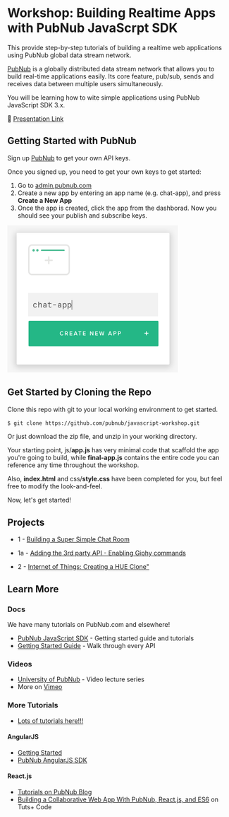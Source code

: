 # Workshop: Building Realtime Apps with PubNub JavaScrpt SDK

This provide step-by-step tutorials of building a realtime web applications using PubNub global data stream network.

[PubNub](https://pubnub.com) is a globally distributed data stream network that allows you to build real-time applications easily. Its core feature, pub/sub, sends and receives data between multiple users simultaneously.

You will be learning how to wite simple applications using PubNub JavaScript SDK 3.x.

🍄 [Presentation Link]()

## Getting Started with PubNub

Sign up [PubNub](https://www.pubnub.com/get-started/) to get your own API keys.

Once you signed up, you need to get your own keys to get started:

1. Go to [admin.pubnub.com](https://admin.pubnub.com)
2. Create a new app by entering an app name (e.g. chat-app), and press **Create a New App**
3. Once the app is created, click the app from the dashborad. Now you should see your publish and subscribe keys.

![Create a new app with PubNub](images/pubnub-new-app.png "Create a new app with PubNub")



## Get Started by Cloning the Repo

Clone this repo with git to your local working environment to get started.

```bash
$ git clone https://github.com/pubnub/javascript-workshop.git
```

Or just download the zip file, and unzip in your working directory.

Your starting point, js/**app.js** has very minimal code that scaffold the app you're going to build, while **final-app.js** contains the entire code you can reference any time throughout the workshop.

Also, **index.html** and css/**style.css** have been completed for you, but feel free to modify the look-and-feel.

Now, let's get started!

## Projects

- 1 - [Building a Super Simple Chat Room](01-chatroom) 


- 1a - [Adding the 3rd party API - Enabling Giphy commands](01a-chatroom-giphy)


- 2 - [Internet of Things: Creating a HUE Clone"](02-iot)



## Learn More

### Docs

We have many tutorials on PubNub.com and elsewhere!

- [PubNub JavaScript SDK](https://www.pubnub.com/docs/web-javascript/pubnub-javascript-sdk) - Getting started guide and tutorials
- [Getting Started Guide](https://www.pubnub.com/docs/getting-started-guides/pubnub-publish-subscribe) - Walk through every API 

### Videos

- [University of PubNub](https://www.pubnub.com/developers/university/) - Video lecture series
- More on [Vimeo](https://vimeo.com/pubnub)

### More Tutorials

- [Lots of tutorials here!!!](https://www.pubnub.com/blog/category/demos-tutorials-and-how-tos/)

#### AngularJS 

- [Getting Started](https://www.pubnub.com/developers/angularjs/)
- [PubNub AngularJS SDK](https://www.pubnub.com/docs/angularjs-javascript/pubnub-javascript-sdk)

#### React.js

- [Tutorials on PubNub Blog](https://www.pubnub.com/blog/author/rangle-io-staff/)
- [Building a Collaborative Web App With PubNub, React.js, and ES6](http://code.tutsplus.com/tutorials/building-a-collaborative-web-app-with-pubnub-reactjs-and-es6--cms-26565) on Tuts+ Code